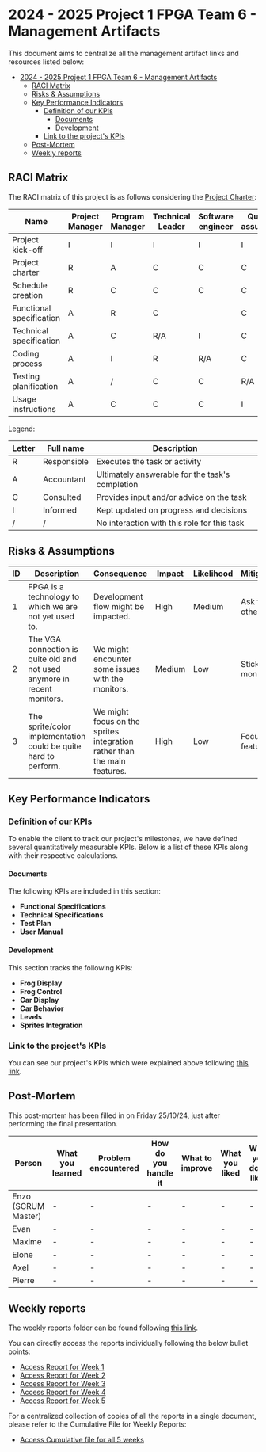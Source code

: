 # 2024 - 2025 Project 1 FPGA Team 6 - Management Artifacts

This document aims to centralize all the management artifact links and resources listed below:

- [2024 - 2025 Project 1 FPGA Team 6 - Management Artifacts](#2024---2025-project-1-fpga-team-6---management-artifacts)
  - [RACI Matrix](#raci-matrix)
  - [Risks \& Assumptions](#risks--assumptions)
  - [Key Performance Indicators](#key-performance-indicators)
    - [Definition of our KPIs](#definition-of-our-kpis)
      - [Documents](#documents)
      - [Development](#development)
    - [Link to the project's KPIs](#link-to-the-projects-kpis)
  - [Post-Mortem](#post-mortem)
  - [Weekly reports](#weekly-reports)

## RACI Matrix

The RACI matrix of this project is as follows considering the [Project Charter](./project_charter.md):

| Name                     | Project Manager | Program Manager | Technical Leader | Software engineer | Quality assurance | Technical Writer | Client |
| ------------------------ | --------------- | --------------- | ---------------- | ----------------- | ----------------- | ---------------- | ------ |
| Project kick-off         | I               | I               | I                | I                 | I                 | I                | R      |
| Project charter          | R               | A               | C                | C                 | C                 | C                | I      |
| Schedule creation        | R               | C               | C                | C                 | C                 | C                | /      |
| Functional specification | A               | R               | C                |                   | C                 | /                | C      |
| Technical specification  | A               | C               | R/A              | I                 | C                 | /                | C      |
| Coding process           | A               | I               | R                | R/A               | C                 | /                | /      |
| Testing planification    | A               | /               | C                | C                 | R/A               | I                | /      |
| Usage instructions       | A               | C               | C                | C                 | I                 | R/A              | I      |

Legend:

| Letter | Full name   | Description                                     |
| ------ | ----------- | ----------------------------------------------- |
| R      | Responsible | Executes the task or activity                   |
| A      | Accountant  | Ultimately answerable for the task's completion |
| C      | Consulted   | Provides input and/or advice on the task        |
| I      | Informed    | Kept updated on progress and decisions          |
| /      | /           | No interaction with this role for this task     |

## Risks & Assumptions

| ID  | Description                                                                   | Consequence                                                       | Impact   | Likelihood | Mitigation/Avoidance                                                                |
| --- | ----------------------------------------------------------------------------- | ----------------------------------------------------------------- | -------- | ---------- | ----------------------------------------------------------------------------------- |
| 1   | FPGA is a technology to which we are not yet used to.                           | Development flow might be impacted.                                | High     | Medium     | Ask for help to the other team members.                                              |
| 2   | The VGA connection is quite old and not used anymore in recent monitors.                             | We might encounter some issues with the monitors.             | Medium   | Low        | Stick to a single monitor. |
| 3   | The sprite/color implementation could be quite hard to perform. | We might focus on the sprites integration rather than the main features. | High     | Low        | Focus on the main features.                        |

## Key Performance Indicators

### Definition of our KPIs

To enable the client to track our project's milestones, we have defined several quantitatively measurable KPIs. Below is a list of these KPIs along with their respective calculations.

#### Documents

The following KPIs are included in this section:

- **Functional Specifications**
- **Technical Specifications**
- **Test Plan**
- **User Manual**

#### Development

This section tracks the following KPIs:

- **Frog Display**
- **Frog Control**
- **Car Display**
- **Car Behavior**
- **Levels**
- **Sprites Integration**

### Link to the project's KPIs

You can see our project's KPIs which were explained above following [this link](https://docs.google.com/spreadsheets/d/1pW0lcJmaklLvV69xaQg9A9HL7gVH3gwBpeU3l1J2H7I/edit?usp=sharing).

## Post-Mortem

This post-mortem has been filled in on Friday 25/10/24, just after performing the final presentation.

| Person | What you learned | Problem encountered | How do you handle it | What to improve | What you liked | What you don't liked | What are you proud |
| ---- | ---- | ---- | ---- | ---- | ---- | ---- | ---- |
| Enzo (SCRUM Master) | - | - | - | - | - | - | - |
| Evan | - | - | - | - | - | - | - |
| Maxime | - | - | - | - | - | - | - |
| Elone | - | - | - | - | - | - | - |
| Axel | - | - | - | - | - | - | - |
| Pierre | - | - | - | - | - | - | - |

## Weekly reports

The weekly reports folder can be found following [this link](/Documents/Management/WeeklyReports/).

You can directly access the reports individually following the below bullet points:

- [Access Report for Week 1](/Documents/Management/WeeklyReports/week1.md)
- [Access Report for Week 2](/Documents/Management/WeeklyReports/week2.md)
- [Access Report for Week 3](/Documents/Management/WeeklyReports/week3.md)
- [Access Report for Week 4](/Documents/Management/WeeklyReports/week4.md)
- [Access Report for Week 5](/Documents/Management/WeeklyReports/week5.md)

For a centralized collection of copies of all the reports in a single document, please refer to the Cumulative File for Weekly Reports:

- [Access Cumulative file for all 5 weeks](/Documents/Management/WeeklyReports/cumulative.md)
